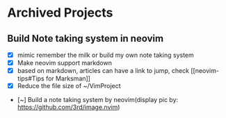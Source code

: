 # Archived Projects

## Build Note taking system in neovim

- [x] mimic remember the milk or build my own note taking system
- [x] Make neovim support markdown
- [x] based on markdown, articles can have a link to jump, check [[neovim-tips#Tips for Marksman]]
- [x] Reduce the file size of ~/VimProject
- [~] Build a note taking system by neovim(display pic by: https://github.com/3rd/image.nvim)

